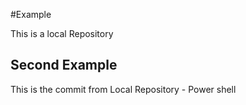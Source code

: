 #Example

This is a local Repository

## Second Example

This is the commit from Local Repository - Power shell 